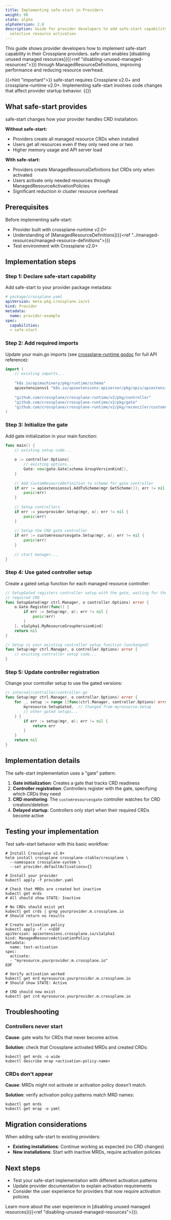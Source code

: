 ```yaml
---
title: Implementing safe-start in Providers  
weight: 90
state: alpha
alphaVersion: 2.0
description: Guide for provider developers to add safe-start capability for
  selective resource activation
---
```


This guide shows provider developers how to implement safe-start capability in
their Crossplane providers. safe-start enables
[disabling unused managed resources]({{<ref "disabling-unused-managed-resources">}})
through ManagedResourceDefinitions, improving performance and reducing resource
overhead.

{{<hint "important">}}
safe-start requires Crossplane v2.0+ and crossplane-runtime v2.0+.
Implementing safe-start involves code changes that affect provider startup
behavior.
{{</hint>}}

## What safe-start provides

safe-start changes how your provider handles CRD installation:

**Without safe-start:**
- Providers create all managed resource CRDs when installed
- Users get all resources even if they only need one or two
- Higher memory usage and API server load

**With safe-start:**
- Providers create ManagedResourceDefinitions but CRDs only when activated
- Users activate only needed resources through ManagedResourceActivationPolicies
- Significant reduction in cluster resource overhead

## Prerequisites

Before implementing safe-start:

- Provider built with crossplane-runtime v2.0+
- Understanding of
  [ManagedResourceDefinitions]({{<ref "../managed-resources/managed-resource-definitions">}})
- Test environment with Crossplane v2.0+

## Implementation steps

### Step 1: Declare safe-start capability

Add safe-start to your provider package metadata:

```yaml
# package/crossplane.yaml
apiVersion: meta.pkg.crossplane.io/v1
kind: Provider
metadata:
  name: provider-example
spec:
  capabilities:
  - safe-start
```

### Step 2: Add required imports

Update your main.go imports (see
[crossplane-runtime godoc](https://pkg.go.dev/github.com/crossplane/crossplane-runtime/v2)
for full API reference):

```go
import (
    // existing imports...
    
    "k8s.io/apimachinery/pkg/runtime/schema"
    apiextensionsv1 "k8s.io/apiextensions-apiserver/pkg/apis/apiextensions/v1"
    
    "github.com/crossplane/crossplane-runtime/v2/pkg/controller"
    "github.com/crossplane/crossplane-runtime/v2/pkg/gate"
    "github.com/crossplane/crossplane-runtime/v2/pkg/reconciler/customresourcesgate"
)
```

### Step 3: Initialize the gate

Add gate initialization in your main function:

```go
func main() {
    // existing setup code...
    
    o := controller.Options{
        // existing options...
        Gate: new(gate.Gate[schema.GroupVersionKind]),
    }
    
    // Add CustomResourceDefinition to scheme for gate controller
    if err := apiextensionsv1.AddToScheme(mgr.GetScheme()); err != nil {
        panic(err)
    }
    
    // Setup controllers
    if err := yourprovider.Setup(mgr, o); err != nil {
        panic(err)
    }
        
    // Setup the CRD gate controller  
    if err := customresourcesgate.Setup(mgr, o); err != nil {
        panic(err)
    }
        
    // start manager...
}
```

### Step 4: Use gated controller setup

Create a gated setup function for each managed resource controller:

```go
// SetupGated registers controller setup with the gate, waiting for the
// required CRD
func SetupGated(mgr ctrl.Manager, o controller.Options) error {
    o.Gate.Register(func() {
        if err := Setup(mgr, o); err != nil {
            panic(err)
        }
    }, v1alpha1.MyResourceGroupVersionKind)
    return nil
}

// Setup is your existing controller setup function (unchanged)
func Setup(mgr ctrl.Manager, o controller.Options) error {
    // existing controller setup code...
}
```

### Step 5: Update controller registration

Change your controller setup to use the gated versions:

```go
// internal/controller/controller.go
func Setup(mgr ctrl.Manager, o controller.Options) error {
    for _, setup := range []func(ctrl.Manager, controller.Options) error{
        myresource.SetupGated,  // Changed from myresource.Setup
        // other gated setups...
    } {
        if err := setup(mgr, o); err != nil {
            return err
        }
    }
    return nil
}
```

## Implementation details

The safe-start implementation uses a "gate" pattern:

1. **Gate initialization**: Creates a gate that tracks CRD readiness
2. **Controller registration**: Controllers register with the gate, specifying
   which CRDs they need
3. **CRD monitoring**: The `customresourcesgate` controller watches for CRD
   creation/deletion
4. **Delayed startup**: Controllers only start when their required CRDs
   become active

## Testing your implementation

Test safe-start behavior with this basic workflow:

```shell
# Install Crossplane v2.0+
helm install crossplane crossplane-stable/crossplane \
  --namespace crossplane-system \
  --set provider.defaultActivations={}

# Install your provider  
kubectl apply -f provider.yaml

# Check that MRDs are created but inactive
kubectl get mrds
# All should show STATE: Inactive

# No CRDs should exist yet
kubectl get crds | grep yourprovider.m.crossplane.io
# Should return no results

# Create activation policy
kubectl apply -f - <<EOF
apiVersion: apiextensions.crossplane.io/v1alpha1
kind: ManagedResourceActivationPolicy
metadata:
  name: test-activation
spec:
  activate:
  - "myresource.yourprovider.m.crossplane.io"
EOF

# Verify activation worked
kubectl get mrd myresource.yourprovider.m.crossplane.io
# Should show STATE: Active

# CRD should now exist
kubectl get crd myresource.yourprovider.m.crossplane.io
```

## Troubleshooting

### Controllers never start
**Cause**: gate waits for CRDs that never become active.

<!-- vale Google.WordList = NO -->
**Solution**: check that Crossplane activated MRDs and created CRDs:
<!-- vale Google.WordList = YES -->
```shell
kubectl get mrds -o wide
kubectl describe mrap <activation-policy-name>
```

<!-- vale Google.Headings = NO -->
### CRDs don't appear
<!-- vale Google.Headings = YES -->
<!-- vale Google.Colons = NO -->
**Cause**: MRDs might not activate or activation policy doesn't match.
<!-- vale Google.Colons = YES -->

**Solution**: verify activation policy patterns match MRD names:
```shell
kubectl get mrds
kubectl get mrap -o yaml
```

## Migration considerations

When adding safe-start to existing providers:

- **Existing installations**: Continue working as expected (no CRD changes)
- **New installations**: Start with inactive MRDs, require activation policies

## Next steps

- Test your safe-start implementation with different activation patterns
- Update provider documentation to explain activation requirements  
- Consider the user experience for providers that now require activation
  policies

Learn more about the user experience in
[disabling unused managed resources]({{<ref "disabling-unused-managed-resources">}}).
